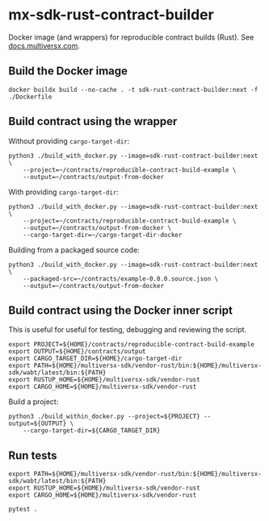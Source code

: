 # mx-sdk-rust-contract-builder

Docker image (and wrappers) for reproducible contract builds (Rust). See [docs.multiversx.com](https://docs.multiversx.com/developers/reproducible-contract-builds/).

## Build the Docker image

```
docker buildx build --no-cache . -t sdk-rust-contract-builder:next -f ./Dockerfile
```

## Build contract using the wrapper

Without providing `cargo-target-dir`:

```
python3 ./build_with_docker.py --image=sdk-rust-contract-builder:next \
    --project=~/contracts/reproducible-contract-build-example \
    --output=~/contracts/output-from-docker
```

With providing `cargo-target-dir`:

```
python3 ./build_with_docker.py --image=sdk-rust-contract-builder:next \
    --project=~/contracts/reproducible-contract-build-example \
    --output=~/contracts/output-from-docker \
    --cargo-target-dir=~/cargo-target-dir-docker
```

Building from a packaged source code:

```
python3 ./build_with_docker.py --image=sdk-rust-contract-builder:next \
    --packaged-src=~/contracts/example-0.0.0.source.json \
    --output=~/contracts/output-from-docker
```

## Build contract using the Docker inner script

This is useful for useful for testing, debugging and reviewing the script.

```
export PROJECT=${HOME}/contracts/reproducible-contract-build-example
export OUTPUT=${HOME}/contracts/output
export CARGO_TARGET_DIR=${HOME}/cargo-target-dir
export PATH=${HOME}/multiversx-sdk/vendor-rust/bin:${HOME}/multiversx-sdk/wabt/latest/bin:${PATH}
export RUSTUP_HOME=${HOME}/multiversx-sdk/vendor-rust
export CARGO_HOME=${HOME}/multiversx-sdk/vendor-rust
```

Build a project:

```
python3 ./build_within_docker.py --project=${PROJECT} --output=${OUTPUT} \
    --cargo-target-dir=${CARGO_TARGET_DIR}
```

## Run tests

```
export PATH=${HOME}/multiversx-sdk/vendor-rust/bin:${HOME}/multiversx-sdk/wabt/latest/bin:${PATH}
export RUSTUP_HOME=${HOME}/multiversx-sdk/vendor-rust
export CARGO_HOME=${HOME}/multiversx-sdk/vendor-rust

pytest .
```
